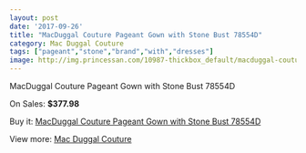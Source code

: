 ```yaml
---
layout: post
date: '2017-09-26'
title: "MacDuggal Couture Pageant Gown with Stone Bust 78554D"
category: Mac Duggal Couture
tags: ["pageant","stone","brand","with","dresses"]
image: http://img.princessan.com/10987-thickbox_default/macduggal-couture-pageant-gown-with-stone-bust-78554d.jpg
---
```

MacDuggal Couture Pageant Gown with Stone Bust 78554D

On Sales: **$377.98**
<a href="https://www.princessan.com/en/mac-duggal-couture/4968-macduggal-couture-pageant-gown-with-stone-bust-78554d.html"><amp-img layout="responsive" width="600" height="600" src="//img.princessan.com/10987-thickbox_default/macduggal-couture-pageant-gown-with-stone-bust-78554d.jpg" alt="MacDuggal Couture Pageant Gown with Stone Bust 78554D 0" /></a>

Buy it: [MacDuggal Couture Pageant Gown with Stone Bust 78554D](https://www.princessan.com/en/mac-duggal-couture/4968-macduggal-couture-pageant-gown-with-stone-bust-78554d.html "MacDuggal Couture Pageant Gown with Stone Bust 78554D")

View more: [Mac Duggal Couture](https://www.princessan.com/en/39-mac-duggal-couture "Mac Duggal Couture")